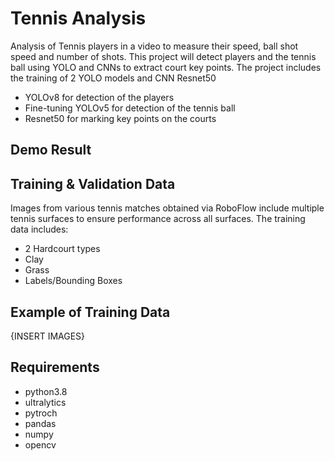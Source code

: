 
# Tennis Analysis
Analysis of Tennis players in a video to measure their speed, ball shot speed and number of shots. This project will detect players and the tennis ball using YOLO and CNNs to extract court key points. 
The project includes the training of 2 YOLO models and CNN Resnet50
+ YOLOv8 for detection of the players
+ Fine-tuning YOLOv5 for detection of the tennis ball
+ Resnet50 for marking key points on the courts

## Demo Result


## Training & Validation Data
Images from various tennis matches obtained via RoboFlow include multiple tennis surfaces to ensure performance across all surfaces. The training data includes:
+ 2 Hardcourt types
+ Clay
+ Grass
+ Labels/Bounding Boxes

## Example of Training Data
{INSERT IMAGES}

## Requirements
* python3.8
* ultralytics
* pytroch
* pandas
* numpy 
* opencv
